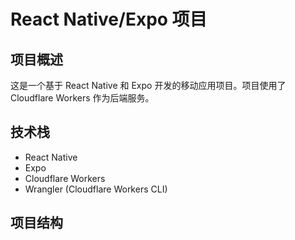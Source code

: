 # React Native/Expo 项目

## 项目概述
这是一个基于 React Native 和 Expo 开发的移动应用项目。项目使用了 Cloudflare Workers 作为后端服务。

## 技术栈
- React Native
- Expo
- Cloudflare Workers
- Wrangler (Cloudflare Workers CLI)

## 项目结构

